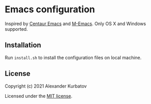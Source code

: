 # Emacs configuration
Inspired by [Centaur Emacs](https://github.com/seagle0128/.emacs.d) and [M-Emacs](https://github.com/MatthewZMD/.emacs.d).
Only OS X and Windows supported.

## Installation
Run `install.sh` to install the configuration files on local machine.

## License
Copyright (c) 2021 Alexander Kurbatov

Licensed under the [MIT license](LICENSE).
